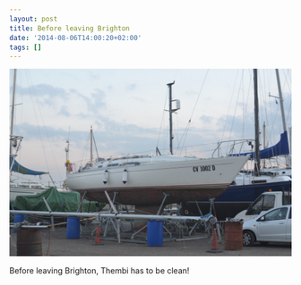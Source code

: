 ```yaml
---
layout: post
title: Before leaving Brighton
date: '2014-08-06T14:00:20+02:00'
tags: []
---
```

![Before leaving Brighton](/files/tumblr_n9vw0k4x5U1tq106bo1_1280.jpg)


Before leaving Brighton, Thembi has to be clean!

